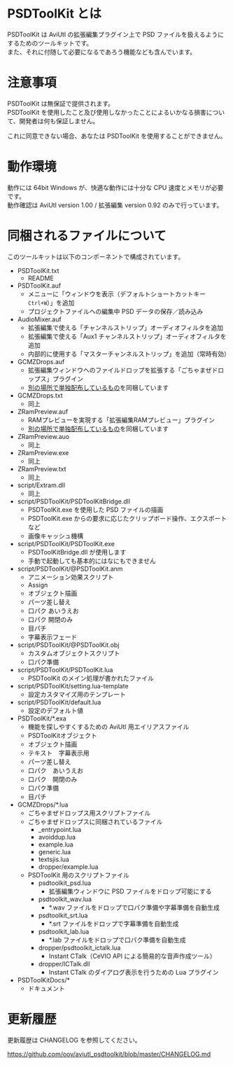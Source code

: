 # PSDToolKit とは

PSDToolKit は AviUtl の拡張編集プラグイン上で PSD ファイルを扱えるようにするためのツールキットです。  
また、それに付随して必要になるであろう機能なども含んでいます。

# 注意事項

PSDToolKit は無保証で提供されます。  
PSDToolKit を使用したこと及び使用しなかったことによるいかなる損害について、開発者は何も保証しません。

これに同意できない場合、あなたは PSDToolKit を使用することができません。

# 動作環境

動作には 64bit Windows が、快適な動作には十分な CPU 速度とメモリが必要です。  
動作確認は AviUtl version 1.00 / 拡張編集 version 0.92 のみで行っています。

# 同梱されるファイルについて

このツールキットは以下のコンポーネントで構成されています。

- PSDToolKit.txt
  - README
- PSDToolKit.auf
  - メニューに「ウィンドウを表示（デフォルトショートカットキー `Ctrl+W`）」を追加
  - プロジェクトファイルへの編集中 PSD データの保存／読み込み
- AudioMixer.auf
  - 拡張編集で使える「チャンネルストリップ」オーディオフィルタを追加
  - 拡張編集で使える「Aux1 チャンネルストリップ」オーディオフィルタを追加
  - 内部的に使用する「マスターチャンネルストリップ」を追加（常時有効）
- GCMZDrops.auf
  - 拡張編集ウィンドウへのファイルドロップを拡張する「ごちゃまぜドロップス」プラグイン
  - [別の場所で単独配布しているもの](https://github.com/oov/aviutl_GCMZDrops)を同梱しています
- GCMZDrops.txt
  - 同上
- ZRamPreview.auf
  - RAMプレビューを実現する「拡張編集RAMプレビュー」プラグイン
  - [別の場所で単独配布しているもの](https://github.com/oov/aviutl_rampreview)を同梱しています
- ZRamPreview.auo
  - 同上
- ZRamPreview.exe
  - 同上
- ZRamPreview.txt
  - 同上
- script/Extram.dll
  - 同上
- script/PSDToolKit/PSDToolKitBridge.dll
  - PSDToolKit.exe を使用した PSD ファイルの描画
  - PSDToolKit.exe からの要求に応じたクリップボード操作、エクスポートなど
  - 画像キャッシュ機構
- script/PSDToolKit/PSDToolKit.exe
  - PSDToolKitBridge.dll が使用します
  - 手動で起動しても基本的にはなにもできません
- script/PSDToolKit/@PSDToolKit.anm
  - アニメーション効果スクリプト
  - Assign
  - オブジェクト描画
  - パーツ差し替え
  - 口パク あいうえお
  - 口パク 開閉のみ
  - 目パチ
  - 字幕表示フェード
- script/PSDToolKit/@PSDToolKit.obj
  - カスタムオブジェクトスクリプト
  - 口パク準備
- script/PSDToolKit/PSDToolKit.lua
  - PSDToolKit のメイン処理が書かれたファイル
- script/PSDToolKit/setting.lua-template
  - 設定カスタマイズ用のテンプレート
- script/PSDToolKit/default.lua
  - 設定のデフォルト値
- PSDToolKit/*.exa
  - 機能を探しやすくするための AviUtl 用エイリアスファイル
  - PSDToolKitオブジェクト
  - オブジェクト描画
  - テキスト　字幕表示用
  - パーツ差し替え
  - 口パク　あいうえお
  - 口パク　開閉のみ
  - 口パク準備
  - 目パチ
- GCMZDrops/*.lua
  - ごちゃまぜドロップス用スクリプトファイル
  - ごちゃまぜドロップスに同梱されているファイル
    - _entrypoint.lua
    - avoiddup.lua
    - example.lua
    - generic.lua
    - textsjis.lua
    - dropper/example.lua
  - PSDToolKit 用のスクリプトファイル
    - psdtoolkit_psd.lua
      - 拡張編集ウィンドウに PSD ファイルをドロップ可能にする
    - psdtoolkit_wav.lua
      - *.wav ファイルをドロップで口パク準備や字幕準備を自動生成
    - psdtoolkit_srt.lua
      - *.srt ファイルをドロップで字幕準備を自動生成
    - psdtoolkit_lab.lua
      - *.lab ファイルをドロップで口パク準備を自動生成
    - dropper/psdtoolkit_ictalk.lua
      - Instant CTalk（CeVIO API による簡易的な音声作成ツール）
    - dropper/ICTalk.dll
      - Instant CTalk のダイアログ表示を行うための Lua プラグイン
- PSDToolKitDocs/*
  - ドキュメント

# 更新履歴

更新履歴は CHANGELOG を参照してください。

https://github.com/oov/aviutl_psdtoolkit/blob/master/CHANGELOG.md

